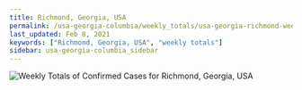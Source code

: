 ```yaml
---
title: Richmond, Georgia, USA
permalink: /usa-georgia-columbia/weekly_totals/usa-georgia-richmond-weekly_totals.html
last_updated: Feb 8, 2021
keywords: ["Richmond, Georgia, USA", "weekly totals"]
sidebar: usa-georgia-columbia_sidebar
---
```


![Weekly Totals of Confirmed Cases for Richmond, Georgia, USA](/covid_tracker/images/graphs/usa-georgia-richmond-weekly_totals_graph.png)
